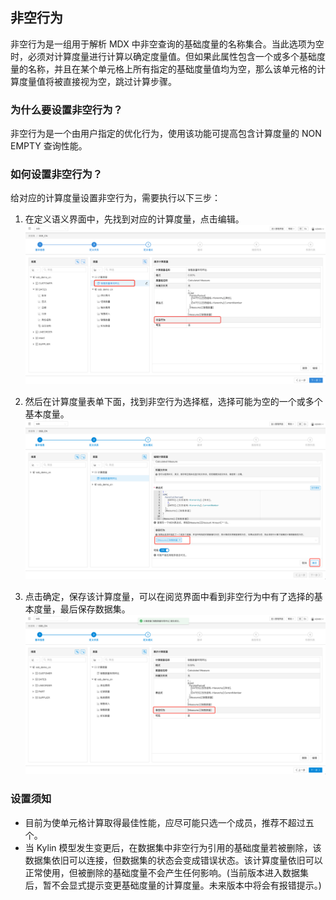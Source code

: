 ## 非空行为
非空行为是一组用于解析 MDX 中非空查询的基础度量的名称集合。当此选项为空时，必须对计算度量进行计算以确定度量值。但如果此属性包含一个或多个基础度量的名称，并且在某个单元格上所有指定的基础度量值均为空，那么该单元格的计算度量值将被直接视为空，跳过计算步骤。

### 为什么要设置非空行为？
非空行为是一个由用户指定的优化行为，使用该功能可提高包含计算度量的 NON EMPTY 查询性能。

### 如何设置非空行为？
给对应的计算度量设置非空行为，需要执行以下三步：

1. 在定义语义界面中，先找到对应的计算度量，点击编辑。
![找到对应的计算度量，并点击编辑](images/calculated_measure/non_empty_behavior_1.cn.png)

1. 然后在计算度量表单下面，找到非空行为选择框，选择可能为空的一个或多个基本度量。
![选择为空的一个或多个基本度量](images/calculated_measure/non_empty_behavior_2.cn.png)

1. 点击确定，保存该计算度量，可以在阅览界面中看到非空行为中有了选择的基本度量，最后保存数据集。
![点击确定，保存非空行为的基本度量](images/calculated_measure/non_empty_behavior_3.cn.png)

### 设置须知
- 目前为使单元格计算取得最佳性能，应尽可能只选一个成员，推荐不超过五个。
- 当 Kylin 模型发生变更后，在数据集中非空行为引用的基础度量若被删除，该数据集依旧可以连接，但数据集的状态会变成错误状态。该计算度量依旧可以正常使用，但被删除的基础度量不会产生任何影响。(当前版本进入数据集后，暂不会显式提示变更基础度量的计算度量。未来版本中将会有报错提示。)
